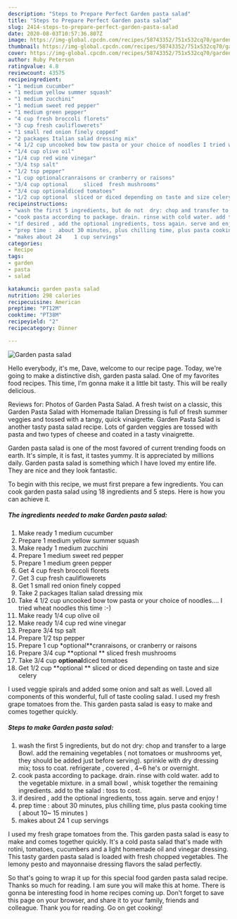 ```yaml
---
description: "Steps to Prepare Perfect Garden pasta salad"
title: "Steps to Prepare Perfect Garden pasta salad"
slug: 2414-steps-to-prepare-perfect-garden-pasta-salad
date: 2020-08-03T10:57:36.807Z
image: https://img-global.cpcdn.com/recipes/58743352/751x532cq70/garden-pasta-salad-recipe-main-photo.jpg
thumbnail: https://img-global.cpcdn.com/recipes/58743352/751x532cq70/garden-pasta-salad-recipe-main-photo.jpg
cover: https://img-global.cpcdn.com/recipes/58743352/751x532cq70/garden-pasta-salad-recipe-main-photo.jpg
author: Ruby Peterson
ratingvalue: 4.8
reviewcount: 43575
recipeingredient:
- "1 medium cucumber"
- "1 medium yellow summer squash"
- "1 medium zucchini"
- "1 medium sweet red pepper"
- "1 medium green pepper"
- "4 cup fresh broccoli florets"
- "3 cup fresh cauliflowerets"
- "1 small red onion finely copped"
- "2 packages Italian salad dressing mix"
- "4 1/2 cup uncooked bow tow pasta or your choice of noodles I tried wheat  noodles this time "
- "1/4 cup olive oil"
- "1/4 cup red wine vinegar"
- "3/4 tsp salt"
- "1/2 tsp pepper"
- "1 cup optionalcranraisons or cranberry or raisons"
- "3/4 cup optional 	sliced  fresh mushrooms"
- "3/4 cup optionaldiced tomatoes"
- "1/2 cup optional  sliced or diced depending on taste and size celery"
recipeinstructions:
- "wash the first 5 ingredients, but do not  dry: chop and transfer to a large Bowl. add the remaining vegetables ( not tomatoes or mushrooms yet, they should be added  just before serving). sprinkle with dry dressing mix; toss to coat. refrigerate , covered , 4~6 he&#39;s or overnight."
- "cook pasta according to package. drain. rinse with cold water. add to the vegetable mixture. in a small bowl , whisk together the remaining ingredients. add to the salad : toss to cost."
- "if desired , add the optional ingredients, toss again. serve and enjoy !"
- "prep time :  about 30 minutes, plus chilling time, plus pasta cooking time ( about 10~ 15 minutes )"
- "makes about 24    1 cup servings"
categories:
- Recipe
tags:
- garden
- pasta
- salad

katakunci: garden pasta salad 
nutrition: 298 calories
recipecuisine: American
preptime: "PT12M"
cooktime: "PT38M"
recipeyield: "2"
recipecategory: Dinner

---
```



![Garden pasta salad](https://img-global.cpcdn.com/recipes/58743352/751x532cq70/garden-pasta-salad-recipe-main-photo.jpg)

Hello everybody, it's me, Dave, welcome to our recipe page. Today, we're going to make a distinctive dish, garden pasta salad. One of my favorites food recipes. This time, I'm gonna make it a little bit tasty. This will be really delicious.

Reviews for: Photos of Garden Pasta Salad. A fresh twist on a classic, this Garden Pasta Salad with Homemade Italian Dressing is full of fresh summer veggies and tossed with a tangy, quick vinaigrette. Garden Pasta Salad is another tasty pasta salad recipe. Lots of garden veggies are tossed with pasta and two types of cheese and coated in a tasty vinaigrette.

Garden pasta salad is one of the most favored of current trending foods on earth. It's simple, it is fast, it tastes yummy. It is appreciated by millions daily. Garden pasta salad is something which I have loved my entire life. They are nice and they look fantastic.


To begin with this recipe, we must first prepare a few ingredients. You can cook garden pasta salad using 18 ingredients and 5 steps. Here is how you can achieve it.

<!--inarticleads1-->

##### The ingredients needed to make Garden pasta salad:

1. Make ready 1 medium cucumber
1. Prepare 1 medium yellow summer squash
1. Make ready 1 medium zucchini
1. Prepare 1 medium sweet red pepper
1. Prepare 1 medium green pepper
1. Get 4 cup fresh broccoli florets
1. Get 3 cup fresh cauliflowerets
1. Get 1 small red onion finely copped
1. Take 2 packages Italian salad dressing mix
1. Take 4 1/2 cup uncooked bow tow pasta or your choice of noodles.... I tried wheat  noodles this time :-)
1. Make ready 1/4 cup olive oil
1. Make ready 1/4 cup red wine vinegar
1. Prepare 3/4 tsp salt
1. Prepare 1/2 tsp pepper
1. Prepare 1 cup *optional**cranraisons, or cranberry or raisons
1. Prepare 3/4 cup **optional **	sliced  fresh mushrooms
1. Take 3/4 cup **optional**diced tomatoes
1. Get 1/2 cup **optional ** sliced or diced depending on taste and size celery


I used veggie spirals and added some onion and salt as well. Loved all components of this wonderful, full of taste cooling salad. I used my fresh grape tomatoes from the. This garden pasta salad is easy to make and comes together quickly. 

<!--inarticleads2-->

##### Steps to make Garden pasta salad:

1. wash the first 5 ingredients, but do not  dry: chop and transfer to a large Bowl. add the remaining vegetables ( not tomatoes or mushrooms yet, they should be added  just before serving). sprinkle with dry dressing mix; toss to coat. refrigerate , covered , 4~6 he&#39;s or overnight.
1. cook pasta according to package. drain. rinse with cold water. add to the vegetable mixture. in a small bowl , whisk together the remaining ingredients. add to the salad : toss to cost.
1. if desired , add the optional ingredients, toss again. serve and enjoy !
1. prep time :  about 30 minutes, plus chilling time, plus pasta cooking time ( about 10~ 15 minutes )
1. makes about 24    1 cup servings


I used my fresh grape tomatoes from the. This garden pasta salad is easy to make and comes together quickly. It&#39;s a cold pasta salad that&#39;s made with rotini, tomatoes, cucumbers and a light homemade oil and vinegar dressing. This tasty garden pasta salad is loaded with fresh chopped vegetables. The lemony pesto and mayonnaise dressing flavors the salad perfectly. 

So that's going to wrap it up for this special food garden pasta salad recipe. Thanks so much for reading. I am sure you will make this at home. There is gonna be interesting food in home recipes coming up. Don't forget to save this page on your browser, and share it to your family, friends and colleague. Thank you for reading. Go on get cooking!
